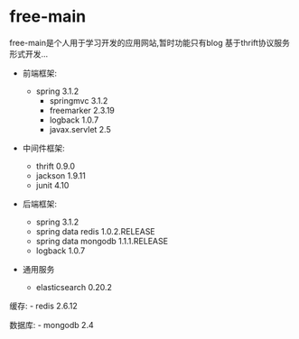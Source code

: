 free-main
=========
free-main是个人用于学习开发的应用网站,暂时功能只有blog
基于thrift协议服务形式开发...

- 前端框架:
  - spring 3.1.2
	- springmvc 3.1.2
	- freemarker 2.3.19
	- logback 1.0.7
	- javax.servlet 2.5

- 中间件框架:
  	- thrift 0.9.0
	- jackson 1.9.11
	- junit 4.10

- 后端框架:
	- spring 3.1.2
	- spring data redis 1.0.2.RELEASE
	- spring data mongodb 1.1.1.RELEASE
	- logback 1.0.7

- 通用服务
	- elasticsearch 0.20.2

缓存:
	- redis 2.6.12

数据库:
	- mongodb 2.4

